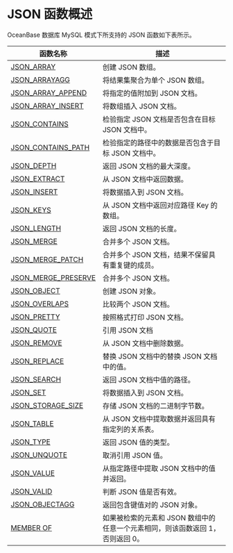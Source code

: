 # JSON 函数概述

OceanBase 数据库 MySQL 模式下所支持的 JSON 函数如下表所示。

| **函数名称** | **描述** |
| --- | --- |
| [JSON_ARRAY](100.create-json-text-function-of-mysql-mode/100.json-array-of-mysql-mode.md) | 创建 JSON 数组。 |
| [JSON_ARRAYAGG](600.json-aggregate-function-of-mysql-mode/100.json-arrayagg-of-mysql-mode.md) |将结果集聚合为单个 JSON 数组。|
| [JSON_ARRAY_APPEND](300.modify-json-text-function-of-mysql-mode/100.json-array-append-of-mysql-mode.md)|将指定的值附加到 JSON 文档。|
| [JSON_ARRAY_INSERT](300.modify-json-text-function-of-mysql-mode/200.json-array-insert-of-mysql-mode.md) |将数组插入 JSON 文档。|
| [JSON_CONTAINS](200.search-json-text-function-of-mysql-mode/100.json-contains-of-mysql-mode.md) |检验指定 JSON 文档是否包含在目标 JSON 文档中。 |
| [JSON_CONTAINS_PATH](200.search-json-text-function-of-mysql-mode/200.json-contains-path-of-mysql-mode.md)|检验指定的路径中的数据是否包含于目标 JSON 文档中。|
| [JSON_DEPTH](400.return-json-text-property-function-of-mysql-mode/100.json-depth-of-mysql-mode.md)| 返回 JSON 文档的最大深度。|
| [JSON_EXTRACT](200.search-json-text-function-of-mysql-mode/300.json-extract-of-mysql-mode.md) |从 JSON 文档中返回数据。|
| [JSON_INSERT](300.modify-json-text-function-of-mysql-mode/300.json-insert-of-mysql-mode.md) |将数据插入到 JSON 文档。|
| [JSON_KEYS](200.search-json-text-function-of-mysql-mode/400.json-keys-of-mysql-mode.md) |从 JSON 文档中返回对应路径 Key 的数组。|
| [JSON_LENGTH](400.return-json-text-property-function-of-mysql-mode/200.json-length-of-mysql-mode.md) |返回 JSON 文档的长度。|
| [JSON_MERGE](300.modify-json-text-function-of-mysql-mode/400.json-merge-of-mysql-mode.md) |合并多个 JSON 文档。|
| [JSON_MERGE_PATCH](300.modify-json-text-function-of-mysql-mode/500.json-merge-patch-of-mysql-mode.md) |合并多个 JSON 文档，结果不保留具有重复键的成员。|
| [JSON_MERGE_PRESERVE](300.modify-json-text-function-of-mysql-mode/600.json-merge-preserve-of-mysql-mode.md) |合并多个 JSON 文档。|
| [JSON_OBJECT](100.create-json-text-function-of-mysql-mode/200.json-object-of-mysql-mode.md)| 创建 JSON 对象。 |
| [JSON_OVERLAPS](200.search-json-text-function-of-mysql-mode/500.json-overlaps-of-mysql-mode.md) |比较两个 JSON 文档。|
| [JSON_PRETTY](500.json-utility-function-of-mysql-mode/100.json-pretty-of-mysql-mode.md)|按照格式打印 JSON 文档。|
| [JSON_QUOTE](100.create-json-text-function-of-mysql-mode/300.json-quote-of-mysql-mode.md)| 引用 JSON 文档|
| [JSON_REMOVE](300.modify-json-text-function-of-mysql-mode/700.json-remove-of-mysql-mode.md) |从 JSON 文档中删除数据。|
| [JSON_REPLACE](300.modify-json-text-function-of-mysql-mode/800.json-replace-of-mysql-mode.md)|替换 JSON 文档中的替换 JSON 文档中的值。|
| [JSON_SEARCH](200.search-json-text-function-of-mysql-mode/600.json-search-of-mysql-mode.md) |返回 JSON 文档中值的路径。|
| [JSON_SET](300.modify-json-text-function-of-mysql-mode/900.json-set-of-mysql-mode.md) | 将数据插入到 JSON 文档。|
| [JSON_STORAGE_SIZE](500.json-utility-function-of-mysql-mode/200.json-storage-size-of-mysql-mode.md) |存储 JSON 文档的二进制字节数。|
| [JSON_TABLE](450.json-table-functions-of-mysql-mode.md)|从 JSON 文档中提取数据并返回具有指定列的关系表。|
| [JSON_TYPE](400.return-json-text-property-function-of-mysql-mode/300.json-type-of-mysql-mode.md) |返回 JSON 值的类型。|
| [JSON_UNQUOTE](300.modify-json-text-function-of-mysql-mode/1000.json-unquote-of-mysql-mode.md) |取消引用 JSON 值。|
| [JSON_VALUE](200.search-json-text-function-of-mysql-mode/700.json-value-of-mysql-mode.md) |从指定路径中提取 JSON 文档中的值并返回。|
| [JSON_VALID](400.return-json-text-property-function-of-mysql-mode/400.json-valid-of-mysql-mode.md) |判断 JSON 值是否有效。|
| [JSON_OBJECTAGG](600.json-aggregate-function-of-mysql-mode/200.json-objectagg-of-mysql-mode.md)|返回包含键值对的 JSON 对象。|
| [MEMBER OF](200.search-json-text-function-of-mysql-mode/800.member-of-of-mysql-mode.md)|如果被检索的元素和 JSON 数组中的任意一个元素相同，则该函数返回 1，否则返回 0。|




